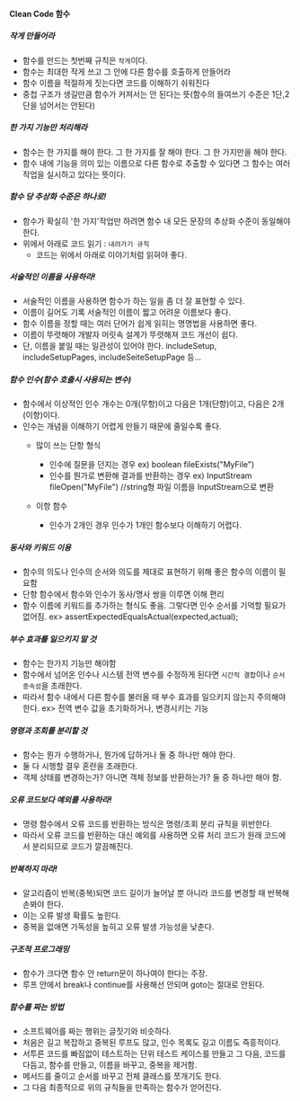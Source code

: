 #### Clean Code 함수
##### 작게 만들어라
* 함수를 만드는 첫번째 규칙은 `작게`이다.
* 함수는 최대한 작게 쓰고 그 안에 다른 함수를 호출하게 만들어라
* 함수 이름을 적절하게 짓는다면 코드를 이해하기 쉬워진다
* 중첩 구조가 생길만큼 함수가 커져서는 안 된다는 뜻(함수의 들여쓰기 수준은 1단,2단을 넘어서는 안된다)

##### 한 가지 기능만 처리해라
* 함수는 한 가지를 해야 한다. 그 한 가지를 잘 해야 한다. 그 한 가지만을 해야 한다.
* 함수 내에 기능을 의미 있는 이름으로 다른 함수로 추출할 수 있다면 그 함수는 여러 작업을 실시하고 있다는 뜻이다.

##### 함수 당 추상화 수준은 하나로!
* 함수가 확실히 '한 가지'작업만 하려면 함수 내 모든 문장의 추상화 수준이 동일해야 한다.
* 위에서 아래로 코드 읽기 : `내려가기 규칙`
    * 코드는 위에서 아래로 이야기처럼 읽혀야 좋다.

##### 서술적인 이름을 사용하라!
* 서술적인 이름을 사용하면 함수가 하는 일을 좀 더 잘 표현할 수 있다.
* 이름이 길어도 기록 서술적인 이름이 짧고 어려운 이름보다 좋다.
* 함수 이름을 정할 때는 여러 단어가 쉽게 읽히는 명명법을 사용하면 좋다.
* 이름이 뚜렷해야 개발자 머릿속 설계가 뚜렷해져 코드 개선이 쉽다.
* 단, 이름을 붙일 때는 일관성이 있어야 한다. includeSetup, includeSetupPages, includeSeiteSetupPage 등...

##### 함수 인수(함수 호출시 사용되는 변수)
* 함수에서 이상적인 인수 개수는 0개(무항)이고 다음은 1개(단항)이고, 다음은 2개(이항)이다.
* 인수는 개념을 이해하기 어렵게 만들기 때문에 줄일수록 좋다.
    * 많이 쓰는 단항 형식
        * 인수에 질문을 던지는 경우 ex) boolean fileExists("MyFile")
        * 인수를 뭔가로 변환해 결과를 반환하는 경우 ex) InputStream fileOpen("MyFile") //string형 파일 이름을 InputStream으로 변환

    * 이항 함수
        * 인수가 2개인 경우 인수가 1개인 함수보다 이해하기 어렵다.

##### 동사와 키워드 이용
* 함수의 의도나 인수의 순서와 의도를 제대로 표현하기 위해 좋은 함수의 이름이 필요함
* 단항 함수에서 함수와 인수가 동사/명사 쌍을 이루면 이해 편리
* 함수 이름에 키워드를 추가하는 형식도 좋음. 그렇다면 인수 순서를 기억할 필요가 없어짐. ex> assertExpectedEqualsActual(expected,actual);

##### 부수 효과를 일으키지 말 것
* 함수는 한가지 기능만 해야함
* 함수에서 넘어온 인수나 시스템 전역 변수를 수정하게 된다면 `시간적 결합`이나 `순서 종속성`을 초래한다.
* 따라서 함수 내에서 다른 함수를 불러올 때 부수 효과를 일으키지 않는지 주의해야 한다. ex> 전역 변수 값을 초기화하거나, 변경시키는 기능

##### 명령과 조회를 분리할 것
* 함수는 뭔가 수행하거나, 뭔가에 답하거나 둘 중 하나만 해야 한다.
* 둘 다 시행할 결우 혼란을 초래한다.
* 객체 상태를 변경하는가? 아니면 객체 정보를 반환하는가? 둘 중 하나만 해야 함.

##### 오류 코드보다 예외를 사용하라!
* 명령 함수에서 오류 코드를 반환하는 방식은 명령/조회 분리 규칙을 위반한다.
* 따라서 오류 코드를 반환하는 대신 예외를 사용하면 오류 처리 코드가 원래 코드에서 분리되므로 코드가 깔끔해진다.

##### 반복하지 마라!
* 알고리즘이 반복(중복)되면 코드 길이가 늘어날 뿐 아니라 코드를 변경할 때 반복해 손봐야 한다.
* 이는 오류 발생 확률도 높힌다.
* 중복을 없애면 가독성을 높히고 오류 발생 가능성을 낮춘다.

##### 구조적 프로그래밍
* 함수가 크다면 함수 안 return문이 하나여야 한다는 주장.
* 루프 안에서 break나 continue를 사용해선 안되며 goto는 절대로 안된다.

##### 함수를 짜는 방법
* 소프트웨어를 짜는 행위는 글짓기와 비슷하다.
* 처음은 길고 복잡하고 중복된 루프도 많고, 인수 목록도 길고 이름도 즉흥적이다.
* 서투른 코드를 빠짐없이 테스트하는 단위 테스트 케이스를 만들고 그 다음, 코드를 다듬고, 함수를 만들고, 이름을 바꾸고, 중복을 제거함.
* 메서드를 줄이고 순서를 바꾸고 전체 클래스를 쪼개기도 한다.
* 그 다음 최종적으로 위의 규칙들을 만족하는 함수가 얻어진다.
